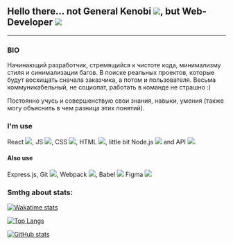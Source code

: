 ## Hello there... not General Kenobi <img src="https://img.icons8.com/windows/32/ffffff/jedi.png"/>, but Web-Developer <img src="https://img.icons8.com/external-kiranshastry-gradient-kiranshastry/32/000000/external-web-online-learning-kiranshastry-gradient-kiranshastry.png"/>
-----------------------------------------------------------------------------------------------------------------------------------------------------------------------------------

### BIO

Начинающий разработчик, стремящийся к чистоте кода, минимализму стиля и синимализации багов. В поиске реальных проектов, которые будут восхищать сначала заказчика, а потом и пользователя. Весьма коммуникабельный, не социопат, работать в команде не страшно :)

Постоянно учусь и совершенствую свои знания, навыки, умения (также могу объяснить в чем разница этих понятий). 


### I'm use
React <img src="https://img.icons8.com/ultraviolet/32/000000/react--v2.png"/>, JS <img src="https://img.icons8.com/color/32/000000/javascript--v2.png"/>, CSS <img src="https://img.icons8.com/color/32/000000/css3.png"/>, HTML <img src="https://img.icons8.com/color/32/000000/html-5--v1.png"/>, little bit  Node.js <img src="https://img.icons8.com/fluency/32/000000/node-js.png"/> and API <img src="https://img.icons8.com/external-ddara-fill-ddara/32/ffffff/external-api-fintech-ddara-fill-ddara.png"/>.

#### Also use
Express.js, Git <img src="https://img.icons8.com/color/32/000000/git.png"/>, Webpack <img src="https://img.icons8.com/color/32/000000/webpack.png"/>, Babel <img src="https://img.icons8.com/dusk/32/000000/babel.png"/> Figma <img src="https://img.icons8.com/color/32/000000/figma--v1.png"/>

<!--
**all1son4/all1son4** is a ✨ _special_ ✨ repository because its `README.md` (this file) appears on your GitHub profile.

Here are some ideas to get you started:

- 🔭 I’m currently working on ...
- 🌱 I’m currently learning ...
- 👯 I’m looking to collaborate on ...
- 🤔 I’m looking for help with ...
- 💬 Ask me about ...
- 📫 How to reach me: ...
- 😄 Pronouns: ...
- ⚡ Fun fact: ...
-->

### Smthg about stats:

[![ Wakatime stats](https://github-readme-stats.vercel.app/api/wakatime?username=All1son4)](https://github.com/anuraghazra/github-readme-stats)  

[![Top Langs](https://github-readme-stats.vercel.app/api/top-langs/?username=all1son4&layout=compact)](https://github.com/anuraghazra/github-readme-stats)  

[![GitHub stats](https://github-readme-stats.vercel.app/api?username=all1son4)](https://github.com/anuraghazra/github-readme-stats)
